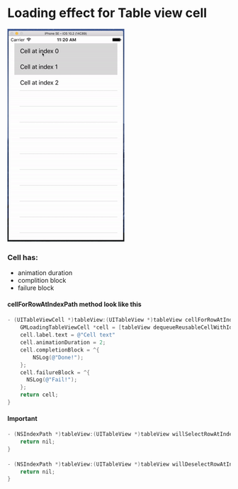 # Loading effect for Table view cell

![alt sample](./sample.gif "Sample")

### Cell has:
+ animation duration
+ complition block
+ failure block

#### cellForRowAtIndexPath method look like this
```objective-c
- (UITableViewCell *)tableView:(UITableView *)tableView cellForRowAtIndexPath:(NSIndexPath *)indexPath {
    GMLoadingTableViewCell *cell = [tableView dequeueReusableCellWithIdentifier:[GMLoadingTableViewCell cellIdentifier]];
    cell.label.text = @"Cell text"
    cell.animationDuration = 2;
    cell.completionBlock = ^{
        NSLog(@"Done!");
    };
    cell.failureBlock = ^{
      NSLog(@"Fail!");
    };
    return cell;
}
```

#### Important
```objective-c
- (NSIndexPath *)tableView:(UITableView *)tableView willSelectRowAtIndexPath:(NSIndexPath *)indexPath {
    return nil;
}

- (NSIndexPath *)tableView:(UITableView *)tableView willDeselectRowAtIndexPath:(NSIndexPath *)indexPath {
    return nil;
}
```